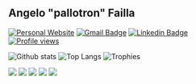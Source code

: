 ## Angelo "pallotron" Failla

[![Personal Website](https://img.shields.io/badge/personal-website-blue?style=flat&link=https://angelofailla.com/)](https://img.shields.io/badge/personal-website-blue?style=flat&link=https://angelofailla.com/)
[![Gmail Badge](https://img.shields.io/badge/-pallotron@gmail.com-005FF9?style=flat&logo=Mail.Ru&logoColor=white&link=mailto:pallotron@gmail.com)](mailto:pallotron@gmail.com) 
[![Linkedin Badge](https://img.shields.io/badge/-Linkedin-0072b1?style=flat&logo=Linkedin&logoColor=white&link=https://www.linkedin.com/in/pallotron/)](https://www.linkedin.com/in/pallotron/)  
[![Profile views](https://komarev.com/ghpvc/?username=pallotron)](https://komarev.com/ghpvc/?username=pallotron)

![Github stats](https://github-readme-stats.vercel.app/api?username=pallotron&show_icons=true&include_all_commits=true)
![Top Langs](https://github-readme-stats.vercel.app/api/top-langs/?username=pallotron&layout=compact)
![Trophies](https://github-profile-trophy.vercel.app/?username=pallotron&column=4&&margin-w=5&margin-h=5&no-bg=true&no-frame=true&theme=flat)

![](https://github-profile-summary-cards.vercel.app/api/cards/profile-details?username=pallotron&theme=nord_bright)
![](https://github-profile-summary-cards.vercel.app/api/cards/repos-per-language?username=pallotron&theme=nord_bright)
![](https://github-profile-summary-cards.vercel.app/api/cards/most-commit-language?username=pallotron&theme=nord_bright)
![](https://github-profile-summary-cards.vercel.app/api/cards/stats?username=pallotron&theme=nord_bright)
![](https://github-profile-summary-cards.vercel.app/api/cards/productive-time?username=pallotron&theme=nord_bright)


